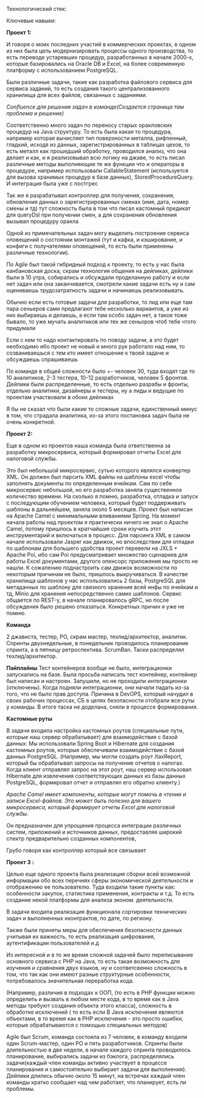 Технологический стек:

Ключевые навыки:

**Проект 1:**


И говоря о моих последних участий в коммерческих проектах, в одном из них была цель модернизировать процессы одного производства, то есть переводе устаревших процедур, разработанных в начале 2000-х, которые базировались на Oracle DB и Excel, на более современную платформу с использованием PostgreSQL.


Были различные задачи, такие как разработка файлового сервиса для сервиса заданий, то есть создания такого централизованного хранилища для всех файлов, связанных с заданиями.

*Confluence для решения задач в команде(Создается страница там проблема и решение)*

Соответственно много задач по переносу старых оракловских процедур на Java структуру. То есть была какая то процедура, например которая вычисляет тип поверхности металла, рифленный, гладкий, исходя из данных, зарегистрированных в таблицах цехов, то есть металл как прошедший обработку, проводился анализ, что она делает и как, и я реализовывал всю логику на джаве, то есть писал различные методы выполняющие те же функции что и операторы в процедуре, например использовали CallableStatement (используется для вызова хранимых процедур в базе данных), StoredProcedureQuery. И интеграция была уже с постгрес

Так же я разрабатывал контроллер для получения, сохранения, обновления данных о зарегистрированных сменах (имя, дата, номер смены и тд) тут сложность была в том что писал кастомный предикат для queryDsl при получении смен, а для сохранения обновления вызывал процедуру оракла


Одной из примечательных задач могу выделить построение сервиса оповещений о состоянии монтажей (тут и кафка, и кэширование, и конфиги с получателями оповещений, то есть были применены различные технологии).

По Agile был такой гибридный подход к проекту, то есть у нас была канбановская доска, скрам технология общения на дейликах, дейлики были в 10 утра, собирались и обсуждали проделанную работу и если нет задач или она заканчивается, смотрели какие задачи есть ну и сам оцениваешь трудозатратность задачи и начинаешь реализовывать.

Обычно если есть готовые задачи для разработки, то лид или еще там пара сеньеров сами предлагают тебе несколько вариантов, а уже из них выбираешь и делаешь, а если там особо задач нет, а такое тоже бывало, то уже мучать аналитиков или тех же сеньоров чтоб тебе чтото придумали

Если с кем то надо контактировать по поводу задачи, а это будет необходимо ибо проект не новый и много рук работало над ним, то созваниваешься с тем кто имеет отношение к твоей задаче и обсуждаешь спрашиваешь

По команде в общей сложности было +- человек 30, туда входят где то 10 аналитиков, 2-3 тестера, 10-12 разработчиков, человек 5 фронтов. Дейлики были распределенные, то есть отдельно разрабы и фронты, отдельно аналитики, дизайнеры и тестеры, ну а лиды и ведущие по проектам участвовали в обоих дейликах

Я бы не сказал что были какие то сложные задачи, единственный минус в том, что страдала аналитика, из-за этого постановка задач была не очень конкретной.
 
**Проект 2:**

Еще в одном из проектов наша команда была ответственна за разработку микросервиса, который формировал отчеты Excel для налоговой службы.

Это был небольшой микросервис, сутью которого являлся конвертер XML. Он должен был парсить XML файлы на шаблоны excel чтобы заполнять документы по определенным ячейкам. Сам по себе микросервис небольшой, но его разработка заняла существенное количество времени. На сколько я помню, разработка, отладка и запуск с последующим обучением человека, который будет поддерживать шаблоны в дальнейшем, заняла около 5 месяцев. Проект был написан на Apache Camel с минимальными вливаниями Spring. На момент начала работы над проектом я практически ничего не знал о Apache Camel, потому пришлось в кратчайшие сроки изучить этот инструментарий и включаться в процесс. Для парсинга XML в самом начале использовали Jasper как движок, но впоследствии для отладки по шаблонам для большего удобства проект перевели на JXLS + Apache Poi, ибо сам Poi предусматривает множество сценариев для работы Excel документами, другого опенсорс приложения мы просто не нашли. К сожалению поднастроить сам движок возможности по некоторым причинам не было, пришлось выкручиваться. В качестве хранилища шаблонов у нас использовались 2 базы, PostgreSQL для метаданных по шаблону для связного хранения всей инфы по ячейкам и тд, Minio для хранения непосредственно самих шаблонов. Сервис общается по REST-у, в начале планировалось gRPC, но после обсуждения было решено отказаться. Конкретных причин я уже не помню.

**Команда**

2 джависта, тестер, PO, скрам мастер, техлид/архитектор, аналитик. Спринты двухнедельные, в понедельник проводилось планирование спринта, а в пятницу ретроспектива. ScrumBan. Таски распределял техлид/архитектор.

**Пайплайны**
Тест контейнеров вообще не было, интеграционки запускались на базе. Была просьба написать тест контейнер, контейнер был написан и настроен. Запушили, но не проходили интеграционки (отключены). Когда подняли интеграционки, они начали падать из-за того, что не было прав доступа. Причина в DevOPS, который начудил в своих рабочих процессах, СБ в целях безопасности отобрали все руты у команды. В итоге таска не доделана, сняли в процессе формирования.

**Кастомные руты**

В задачи входила настройка кастомных роутов (специальные пути, которые наш сервер обрабатывает) для взаимодействия с базой данных: Мы использовали Spring Boot и Hibernate для создания кастомных роутов, которые обеспечивали взаимодействие с базой данных PostgreSQL. (Например, мы могли создать роут /taxReport, который бы обрабатывал запросы на получение отчетов о налогах. Когда клиент отправлял запрос на этот роут, наш сервер использовал Hibernate для извлечения соответствующих данных из базы данных PostgreSQL, формировал отчет и отправлял его обратно клиенту.)

  

_Apache Camel имеет компоненты, которые могут помочь в чтении и записи Excel-файлов. Это может быть полезно для вашего микросервиса, который формирует отчеты Excel для налоговой службы._

Он предназначен для упрощения процесса интеграции различных систем, приложений и источников данных, предоставляя широкий спектр предварительно созданных компонентов,

Грубо говоря как контроллер который все связывает

  

**Проект 3 :**

Целью еще одного проекта была реализация сборки всей возможной информации обо всех перечнях сферы экономической деятельности и отображению ее пользователю. Туда входили такие пункты как: особенности закупок, статистика применения, контракты и т.д. То есть создание некой платформы для анализа эконом. деятельности.

В задачи входила реализация функционала сортировки технических задач и выполненных кконтрактов, по дате, по региону.

Также были приняты меры для обеспечения безопасности данных учитывая их важность, то есть реализация шифрования, аутентификации пользователей и.д

Из интересной и в то же время сложной задачей было переписывание основного сервиса с PHP на Java, то есть такая возможность для изучения и сравнения двух языков, ну и соответсвенно сложность в том, что так как они имеют разные структурные особенности, потребовалось значительная переработка кода.

(Например, различия в подходах к ООП, (то есть в PHP функции можно определить и вызвать в любом месте кода, в то время как в Java методы требуют создания объекта этого класса), сложность в обработке исключений ( то есть если В Java исключения являются объектами, в то время как в PHP исключения - это просто ошибки, которые обрабатываются с помощью специальных методов)

  
Agile был Scrum, команда состояла из 7 человек, в команду входили один Scrum-мастер, один PO и пять разработчиков. Спринты были длительностью в две недели, в начале каждого спринта проводилось планирование, выбирались задачи из бэклога, распределялись задачи(каждый член команды активно участвует в процессе планирования и самостоятельно выбирает задачи для выполнения). Дейлики длились обычно около 15 минут, на встречах каждый член команды кратко сообщает над чем работает, что планирует, есть ли проблемы.



  
